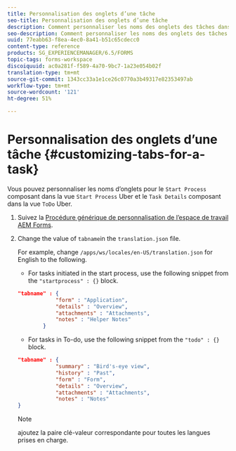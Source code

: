 ```yaml
---
title: Personnalisation des onglets d’une tâche
seo-title: Personnalisation des onglets d’une tâche
description: Comment personnaliser les noms des onglets des tâches dans l’espace de travail LiveCycle AEM Forms.
seo-description: Comment personnaliser les noms des onglets des tâches dans l’espace de travail LiveCycle AEM Forms.
uuid: 77eabb63-f8ea-4ec0-8a41-b51c65cdecc0
content-type: reference
products: SG_EXPERIENCEMANAGER/6.5/FORMS
topic-tags: forms-workspace
discoiquuid: ac0a281f-f589-4a70-9bc7-1a23e054b02f
translation-type: tm+mt
source-git-commit: 1343cc33a1e1ce26c0770a3b49317e82353497ab
workflow-type: tm+mt
source-wordcount: '121'
ht-degree: 51%

---
```



# Personnalisation des onglets d’une tâche {#customizing-tabs-for-a-task}

Vous pouvez personnaliser les noms d’onglets pour le `Start Process` composant dans la vue `Start Process` Uber et le `Task Details` composant dans la vue `ToDo` Uber.

1. Suivez la [Procédure générique de personnalisation de l’espace de travail AEM Forms](/help/forms/using/generic-steps-html-workspace-customization.md).
1. Change the value of `tabname`in the `translation.json` file.

   For example, change `/apps/ws/locales/en-US/translation.json` for English to the following.

   * For tasks initiated in the start process, use the following snippet from the `"startprocess" : {}` block.

   ```json
   "tabname" : {
               "form" : "Application",
               "details" : "Overview",
               "attachments" : "Attachments",
               "notes" : "Helper Notes"
           }
   ```

   * For tasks in To-do, use the following snippet from the `"todo" : {}` block.

   ```json
   "tabname" : {
               "summary" : "Bird's-eye view",
               "history" : "Past",
               "form" : "Form",
               "details" : "Overview",
               "attachments" : "Attachments",
               "notes" : "Notes"
   }
   ```

   >[!NOTE]
   >
   >ajoutez la paire clé-valeur correspondante pour toutes les langues prises en charge.
